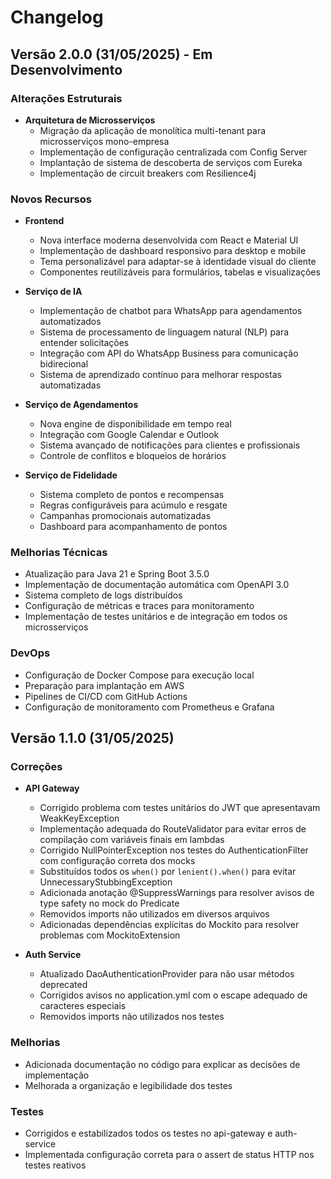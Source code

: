 # Changelog

## Versão 2.0.0 (31/05/2025) - Em Desenvolvimento

### Alterações Estruturais
- **Arquitetura de Microsserviços**
  - Migração da aplicação de monolítica multi-tenant para microsserviços mono-empresa
  - Implementação de configuração centralizada com Config Server
  - Implantação de sistema de descoberta de serviços com Eureka
  - Implementação de circuit breakers com Resilience4j

### Novos Recursos
- **Frontend**
  - Nova interface moderna desenvolvida com React e Material UI
  - Implementação de dashboard responsivo para desktop e mobile
  - Tema personalizável para adaptar-se à identidade visual do cliente
  - Componentes reutilizáveis para formulários, tabelas e visualizações

- **Serviço de IA**
  - Implementação de chatbot para WhatsApp para agendamentos automatizados
  - Sistema de processamento de linguagem natural (NLP) para entender solicitações
  - Integração com API do WhatsApp Business para comunicação bidirecional
  - Sistema de aprendizado contínuo para melhorar respostas automatizadas

- **Serviço de Agendamentos**
  - Nova engine de disponibilidade em tempo real
  - Integração com Google Calendar e Outlook
  - Sistema avançado de notificações para clientes e profissionais
  - Controle de conflitos e bloqueios de horários

- **Serviço de Fidelidade**
  - Sistema completo de pontos e recompensas
  - Regras configuráveis para acúmulo e resgate
  - Campanhas promocionais automatizadas
  - Dashboard para acompanhamento de pontos

### Melhorias Técnicas
- Atualização para Java 21 e Spring Boot 3.5.0
- Implementação de documentação automática com OpenAPI 3.0
- Sistema completo de logs distribuídos
- Configuração de métricas e traces para monitoramento
- Implementação de testes unitários e de integração em todos os microsserviços

### DevOps
- Configuração de Docker Compose para execução local
- Preparação para implantação em AWS
- Pipelines de CI/CD com GitHub Actions
- Configuração de monitoramento com Prometheus e Grafana

## Versão 1.1.0 (31/05/2025)

### Correções
- **API Gateway**
  - Corrigido problema com testes unitários do JWT que apresentavam WeakKeyException
  - Implementação adequada do RouteValidator para evitar erros de compilação com variáveis finais em lambdas
  - Corrigido NullPointerException nos testes do AuthenticationFilter com configuração correta dos mocks
  - Substituídos todos os `when()` por `lenient().when()` para evitar UnnecessaryStubbingException
  - Adicionada anotação @SuppressWarnings para resolver avisos de type safety no mock do Predicate
  - Removidos imports não utilizados em diversos arquivos
  - Adicionadas dependências explícitas do Mockito para resolver problemas com MockitoExtension

- **Auth Service**
  - Atualizado DaoAuthenticationProvider para não usar métodos deprecated
  - Corrigidos avisos no application.yml com o escape adequado de caracteres especiais
  - Removidos imports não utilizados nos testes

### Melhorias
- Adicionada documentação no código para explicar as decisões de implementação
- Melhorada a organização e legibilidade dos testes

### Testes
- Corrigidos e estabilizados todos os testes no api-gateway e auth-service
- Implementada configuração correta para o assert de status HTTP nos testes reativos
